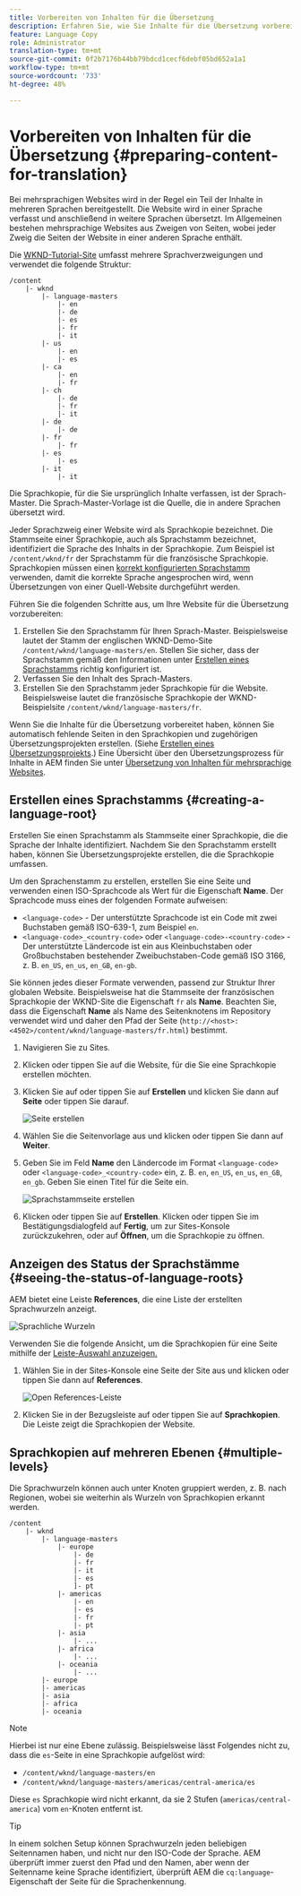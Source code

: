 ```yaml
---
title: Vorbereiten von Inhalten für die Übersetzung
description: Erfahren Sie, wie Sie Inhalte für die Übersetzung vorbereiten.
feature: Language Copy
role: Administrator
translation-type: tm+mt
source-git-commit: 0f2b7176b44bb79bdcd1cecf6debf05bd652a1a1
workflow-type: tm+mt
source-wordcount: '733'
ht-degree: 48%

---
```



# Vorbereiten von Inhalten für die Übersetzung {#preparing-content-for-translation}

Bei mehrsprachigen Websites wird in der Regel ein Teil der Inhalte in mehreren Sprachen bereitgestellt. Die Website wird in einer Sprache verfasst und anschließend in weitere Sprachen übersetzt. Im Allgemeinen bestehen mehrsprachige Websites aus Zweigen von Seiten, wobei jeder Zweig die Seiten der Website in einer anderen Sprache enthält.

Die [WKND-Tutorial-Site](/help/implementing/developing/introduction/develop-wknd-tutorial.md) umfasst mehrere Sprachverzweigungen und verwendet die folgende Struktur:

```text
/content
    |- wknd
        |- language-masters
            |- en
            |- de
            |- es
            |- fr
            |- it
        |- us
            |- en
            |- es
        |- ca
            |- en
            |- fr
        |- ch
            |- de
            |- fr
            |- it
        |- de
            |- de
        |- fr
            |- fr
        |- es
            |- es
        |- it
            |- it
```

Die Sprachkopie, für die Sie ursprünglich Inhalte verfassen, ist der Sprach-Master. Die Sprach-Master-Vorlage ist die Quelle, die in andere Sprachen übersetzt wird.

Jeder Sprachzweig einer Website wird als Sprachkopie bezeichnet. Die Stammseite einer Sprachkopie, auch als Sprachstamm bezeichnet, identifiziert die Sprache des Inhalts in der Sprachkopie. Zum Beispiel ist `/content/wknd/fr` der Sprachstamm für die französische Sprachkopie. Sprachkopien müssen einen [korrekt konfigurierten Sprachstamm](preparation.md#creating-a-language-root) verwenden, damit die korrekte Sprache angesprochen wird, wenn Übersetzungen von einer Quell-Website durchgeführt werden.

Führen Sie die folgenden Schritte aus, um Ihre Website für die Übersetzung vorzubereiten:

1. Erstellen Sie den Sprachstamm für Ihren Sprach-Master. Beispielsweise lautet der Stamm der englischen WKND-Demo-Site `/content/wknd/language-masters/en`. Stellen Sie sicher, dass der Sprachstamm gemäß den Informationen unter [Erstellen eines Sprachstamms](preparation.md#creating-a-language-root) richtig konfiguriert ist.
1. Verfassen Sie den Inhalt des Sprach-Masters.
1. Erstellen Sie den Sprachstamm jeder Sprachkopie für die Website. Beispielsweise lautet die französische Sprachkopie der WKND-Beispielsite `/content/wknd/language-masters/fr`.

Wenn Sie die Inhalte für die Übersetzung vorbereitet haben, können Sie automatisch fehlende Seiten in den Sprachkopien und zugehörigen Übersetzungsprojekten erstellen. (Siehe [Erstellen eines Übersetzungsprojekts](managing-projects.md).) Eine Übersicht über den Übersetzungsprozess für Inhalte in AEM finden Sie unter [Übersetzung von Inhalten für mehrsprachige Websites](overview.md).

## Erstellen eines Sprachstamms {#creating-a-language-root}

Erstellen Sie einen Sprachstamm als Stammseite einer Sprachkopie, die die Sprache der Inhalte identifiziert. Nachdem Sie den Sprachstamm erstellt haben, können Sie Übersetzungsprojekte erstellen, die die Sprachkopie umfassen.

Um den Sprachenstamm zu erstellen, erstellen Sie eine Seite und verwenden einen ISO-Sprachcode als Wert für die Eigenschaft **Name**. Der Sprachcode muss eines der folgenden Formate aufweisen:

* `<language-code>` - Der unterstützte Sprachcode ist ein Code mit zwei Buchstaben gemäß ISO-639-1, zum Beispiel `en`.
* `<language-code>_<country-code>` oder  `<language-code>-<country-code>` - Der unterstützte Ländercode ist ein aus Kleinbuchstaben oder Großbuchstaben bestehender Zweibuchstaben-Code gemäß ISO 3166, z. B.  `en_US`,  `en_us`,  `en_GB`,  `en-gb`.

Sie können jedes dieser Formate verwenden, passend zur Struktur Ihrer globalen Website.  Beispielsweise hat die Stammseite der französischen Sprachkopie der WKND-Site die Eigenschaft `fr` als **Name**. Beachten Sie, dass die Eigenschaft **Name** als Name des Seitenknotens im Repository verwendet wird und daher den Pfad der Seite (`http://<host>:<4502>/content/wknd/language-masters/fr.html`) bestimmt.

1. Navigieren Sie zu Sites.
1. Klicken oder tippen Sie auf die Website, für die Sie eine Sprachkopie erstellen möchten.
1. Klicken Sie auf oder tippen Sie auf **Erstellen** und klicken Sie dann auf **Seite** oder tippen Sie darauf.

   ![Seite erstellen](../assets/create-page.png)

1. Wählen Sie die Seitenvorlage aus und klicken oder tippen Sie dann auf **Weiter**.
1. Geben Sie im Feld **Name** den Ländercode im Format `<language-code>` oder `<language-code>_<country-code>` ein, z. B. `en`, `en_US`, `en_us`, `en_GB`, `en_gb`. Geben Sie einen Titel für die Seite ein.

   ![Sprachstammseite erstellen](../assets/create-language-root.png)

1. Klicken oder tippen Sie auf **Erstellen**. Klicken oder tippen Sie im Bestätigungsdialogfeld auf **Fertig**, um zur Sites-Konsole zurückzukehren, oder auf **Öffnen**, um die Sprachkopie zu öffnen.

## Anzeigen des Status der Sprachstämme {#seeing-the-status-of-language-roots}

AEM bietet eine Leiste **References**, die eine Liste der erstellten Sprachwurzeln anzeigt.

![Sprachliche Wurzeln](../assets/language-roots.png)

Verwenden Sie die folgende Ansicht, um die Sprachkopien für eine Seite mithilfe der [Leiste-Auswahl anzuzeigen.](/help/sites-cloud/authoring/getting-started/basic-handling.md#rail-selector)

1. Wählen Sie in der Sites-Konsole eine Seite der Site aus und klicken oder tippen Sie dann auf **References**.

   ![Open References-Leiste](../assets/opening-references-rail.png)

1. Klicken Sie in der Bezugsleiste auf oder tippen Sie auf **Sprachkopien**. Die Leiste zeigt die Sprachkopien der Website.

## Sprachkopien auf mehreren Ebenen {#multiple-levels}

Die Sprachwurzeln können auch unter Knoten gruppiert werden, z. B. nach Regionen, wobei sie weiterhin als Wurzeln von Sprachkopien erkannt werden.

```text
/content
    |- wknd
        |- language-masters
            |- europe
                |- de
                |- fr
                |- it
                |- es
                ]- pt
            |- americas
                |- en
                |- es
                |- fr
                |- pt
            |- asia
                |- ...
            |- africa
                |- ...
            |- oceania
                |- ...
        |- europe
        |- americas
        |- asia
        |- africa
        |- oceania            
```

>[!NOTE]
>
>Hierbei ist nur eine Ebene zulässig. Beispielsweise lässt Folgendes nicht zu, dass die `es`-Seite in eine Sprachkopie aufgelöst wird:
>
>* `/content/wknd/language-masters/en`
>* `/content/wknd/language-masters/americas/central-america/es`

>
> 
Diese `es` Sprachkopie wird nicht erkannt, da sie 2 Stufen (`americas/central-america`) vom `en`-Knoten entfernt ist.

>[!TIP]
>
>In einem solchen Setup können Sprachwurzeln jeden beliebigen Seitennamen haben, und nicht nur den ISO-Code der Sprache. AEM überprüft immer zuerst den Pfad und den Namen, aber wenn der Seitenname keine Sprache identifiziert, überprüft AEM die `cq:language`-Eigenschaft der Seite für die Sprachenkennung.
